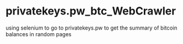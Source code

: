 # privatekeys.pw_btc_WebCrawler


using selenium to go to privatekeys.pw to get the summary of  bitcoin balances in random pages




























